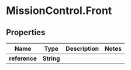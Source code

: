 # MissionControl.Front

## Properties
Name | Type | Description | Notes
------------ | ------------- | ------------- | -------------
**reference** | **String** |  | 

